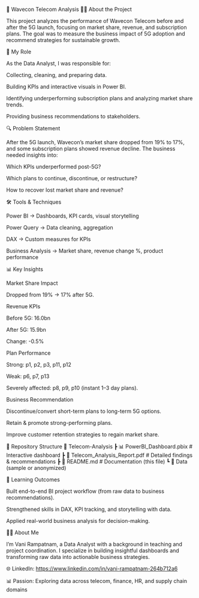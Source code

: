 📶 Wavecon Telecom Analysis 
👩‍💻 About the Project

This project analyzes the performance of Wavecon Telecom before and after the 5G launch, focusing on market share, revenue, and subscription plans. The goal was to measure the business impact of 5G adoption and recommend strategies for sustainable growth.

🎯 My Role

As the Data Analyst, I was responsible for:

Collecting, cleaning, and preparing data.

Building KPIs and interactive visuals in Power BI.

Identifying underperforming subscription plans and analyzing market share trends.

Providing business recommendations to stakeholders.

🔍 Problem Statement

After the 5G launch, Wavecon’s market share dropped from 19% to 17%, and some subscription plans showed revenue decline. The business needed insights into:

Which KPIs underperformed post-5G?

Which plans to continue, discontinue, or restructure?

How to recover lost market share and revenue?

🛠️ Tools & Techniques

Power BI → Dashboards, KPI cards, visual storytelling

Power Query → Data cleaning, aggregation

DAX → Custom measures for KPIs

Business Analysis → Market share, revenue change %, product performance

📊 Key Insights

Market Share Impact

Dropped from 19% → 17% after 5G.

Revenue KPIs

Before 5G: 16.0bn

After 5G: 15.9bn

Change: -0.5%

Plan Performance

Strong: p1, p2, p3, p11, p12

Weak: p6, p7, p13

Severely affected: p8, p9, p10 (instant 1–3 day plans).

Business Recommendation

Discontinue/convert short-term plans to long-term 5G options.

Retain & promote strong-performing plans.

Improve customer retention strategies to regain market share.

📂 Repository Structure
📂 Telecom-Analysis
 ┣ 📊 PowerBI_Dashboard.pbix   # Interactive dashboard
 ┣ 📑 Telecom_Analysis_Report.pdf  # Detailed findings & recommendations
 ┣ 📜 README.md   # Documentation (this file)
 ┗ 📂 Data (sample or anonymized)

🚀 Learning Outcomes

Built end-to-end BI project workflow (from raw data to business recommendations).

Strengthened skills in DAX, KPI tracking, and storytelling with data.

Applied real-world business analysis for decision-making.

🙋‍♀️ About Me

I’m Vani Rampatnam, a Data Analyst with a background in teaching and project coordination. I specialize in building insightful dashboards and transforming raw data into actionable business strategies.

🌐 LinkedIn: https://www.linkedin.com/in/vani-rampatnam-264b712a6 

📊 Passion: Exploring data across telecom, finance, HR, and supply chain domains
